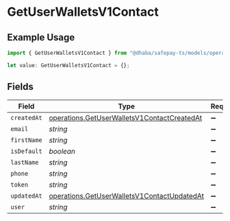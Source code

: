# GetUserWalletsV1Contact

## Example Usage

```typescript
import { GetUserWalletsV1Contact } from "@dhaba/safepay-ts/models/operations";

let value: GetUserWalletsV1Contact = {};
```

## Fields

| Field                                                                                                      | Type                                                                                                       | Required                                                                                                   | Description                                                                                                |
| ---------------------------------------------------------------------------------------------------------- | ---------------------------------------------------------------------------------------------------------- | ---------------------------------------------------------------------------------------------------------- | ---------------------------------------------------------------------------------------------------------- |
| `createdAt`                                                                                                | [operations.GetUserWalletsV1ContactCreatedAt](../../models/operations/getuserwalletsv1contactcreatedat.md) | :heavy_minus_sign:                                                                                         | N/A                                                                                                        |
| `email`                                                                                                    | *string*                                                                                                   | :heavy_minus_sign:                                                                                         | N/A                                                                                                        |
| `firstName`                                                                                                | *string*                                                                                                   | :heavy_minus_sign:                                                                                         | N/A                                                                                                        |
| `isDefault`                                                                                                | *boolean*                                                                                                  | :heavy_minus_sign:                                                                                         | N/A                                                                                                        |
| `lastName`                                                                                                 | *string*                                                                                                   | :heavy_minus_sign:                                                                                         | N/A                                                                                                        |
| `phone`                                                                                                    | *string*                                                                                                   | :heavy_minus_sign:                                                                                         | N/A                                                                                                        |
| `token`                                                                                                    | *string*                                                                                                   | :heavy_minus_sign:                                                                                         | N/A                                                                                                        |
| `updatedAt`                                                                                                | [operations.GetUserWalletsV1ContactUpdatedAt](../../models/operations/getuserwalletsv1contactupdatedat.md) | :heavy_minus_sign:                                                                                         | N/A                                                                                                        |
| `user`                                                                                                     | *string*                                                                                                   | :heavy_minus_sign:                                                                                         | N/A                                                                                                        |